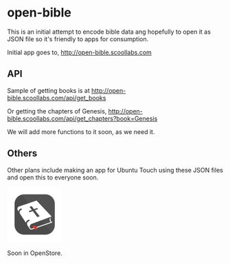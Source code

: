 # open-bible

This is an initial attempt to encode bible data ang hopefully to open it as JSON file so it's friendly to apps for consumption.

Initial app goes to, http://open-bible.scoollabs.com

## API

Sample of getting books is at http://open-bible.scoollabs.com/api/get_books

Or getting the chapters of Genesis, http://open-bible.scoollabs.com/api/get_chapters?book=Genesis

We will add more functions to it soon, as we need it.

## Others

Other plans include making an app for Ubuntu Touch using these JSON files and open this to everyone soon.

![OpenBibile Logo](/public/img/logo.png)

Soon in OpenStore.
